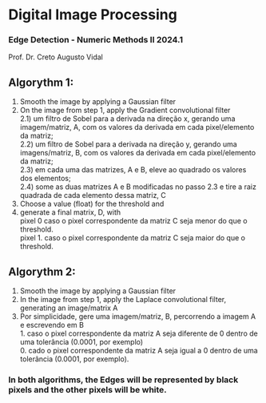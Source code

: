 # Digital Image Processing
### Edge Detection - Numeric Methods II 2024.1
Prof. Dr. Creto Augusto Vidal
<br> 
## Algorythm 1: 
1) Smooth the image by applying a Gaussian filter
2) On the image from step 1, apply the Gradient convolutional filter
<br> 2.1) um filtro de Sobel para a derivada na direção x, gerando uma imagem/matriz, A, com os valores da derivada em cada pixel/elemento da matriz;
<br> 2.2) um filtro de Sobel para a derivada na direção y, gerando uma imagens/matriz, B, com os valores da derivada em cada pixel/elemento da matriz;
<br> 2.3) em cada uma das matrizes, A e B, eleve ao quadrado os valores dos elementos;
<br> 2.4) some as duas matrizes A e B modificadas no passo 2.3 e tire a raiz quadrada  de cada elemento dessa matriz, C
3) Choose a value (float) for the threshold and
4) generate a final matrix, D, with 
<br> pixel 0 caso o pixel correspondente da matriz C seja menor do que o threshold.
<br> pixel 1. caso o pixel correspondente da matriz C seja maior do que o threshold.


## Algorythm 2: 
1) Smooth the image by applying a Gaussian filter
2) In the image from step 1, apply the Laplace convolutional filter, generating an image/matrix A
3) Por simplicidade, gere uma imagem/matriz, B, percorrendo a imagem A e escrevendo em B
<br> 1. caso o pixel correspondente da matriz A seja diferente de 0 dentro de uma tolerância (0.0001, por exemplo)
<br> 0. cado o pixel correspondente da matriz A seja igual a 0 dentro de uma tolerância (0.0001, por exemplo).


### In both algorithms, the Edges will be represented by black pixels and the other pixels will be white.

